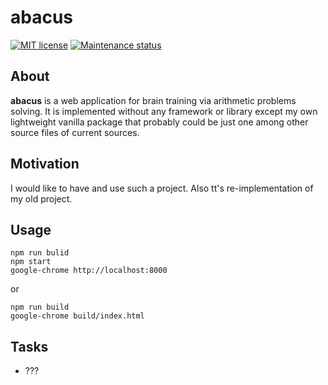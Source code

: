 # abacus

[![MIT license][license-badge]][license-url]
[![Maintenance status][status-badge]][status-url]

## About

**abacus** is a web application for brain training via arithmetic problems solving. It is implemented without any framework or library except my own lightweight vanilla package that probably could be just one among other source files of current sources.

## Motivation

I would like to have and use such a project. Also tt's re-implementation of my old project.

## Usage

```
npm run bulid
npm start
google-chrome http://localhost:8000
```

or

```
npm run build
google-chrome build/index.html
```

## Tasks

- ???

[status-url]: https://github.com/vikian050194/abacus/pulse
[status-badge]: https://img.shields.io/github/last-commit/vikian050194/abacus.svg

[license-url]: https://github.com/vikian050194/abacus/blob/master/LICENSE
[license-badge]: https://img.shields.io/github/license/vikian050194/abacus.svg
